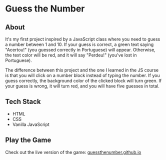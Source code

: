<h1>Guess the Number</h1>

  <h2>About</h2>

  <p>
    It's my first project inspired by a JavaScript class where you need to guess a number between 1 and 10. If your
    guess is correct, a green text saying "Acertou!" (you guessed correctly in Portuguese) will appear. Otherwise, the
    text color will be red, and it will say "Perdeu!" (you've lost in Portuguese).
  </p>

  <p>
    The difference between this project and the one I learned in the JS course is that you will click on a number block
    instead of typing the number. If you guess correctly, the background color of the clicked block will turn green. If
    your guess is wrong, it will turn red, and you will have five guesses in total.
  </p>

  <h2>Tech Stack</h2>

  <ul>
    <li>HTML</li>
    <li>CSS</li>
    <li>Vanilla JavaScript</li>
  </ul>

  <h2>Play the Game</h2>

  <p>
    Check out the live version of the game: <a href="https://guessthenumber.github.io">guessthenumber.github.io</a>
  </p>
